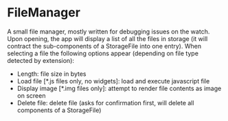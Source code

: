 # FileManager

A small file manager, mostly written for debugging issues on the watch.
Upon opening, the app will display a list of all the files in storage (it will contract the sub-components of a StorageFile into one entry).
When selecting a file the following options appear (depending on file type detected by extension):

- Length: file size in bytes
- Load file [*.js files only, no widgets]: load and execute javascript file
- Display image [*.img files only]: attempt to render file contents as image on screen
- Delete file: delete file (asks for confirmation first, will delete all components of a StorageFile)

